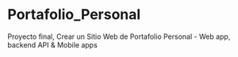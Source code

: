 # Portafolio_Personal
Proyecto final, Crear un Sitio Web de Portafolio Personal - Web app, backend API &amp; Mobile apps
